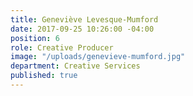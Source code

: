 ```yaml
---
title: Geneviève Levesque-Mumford
date: 2017-09-25 10:26:00 -04:00
position: 6
role: Creative Producer
image: "/uploads/genevieve-mumford.jpg"
department: Creative Services
published: true
---
```

